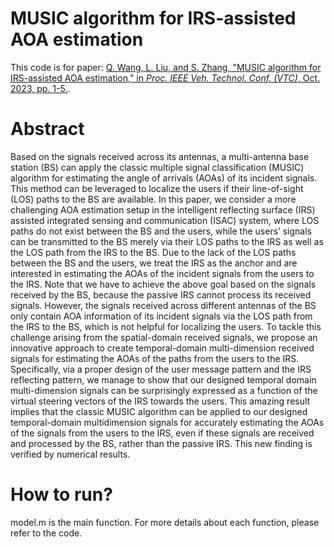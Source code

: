 # MUSIC algorithm for IRS-assisted AOA estimation

This code is for paper: [Q. Wang, L. Liu, and S. Zhang, "MUSIC algorithm for IRS-assisted AOA estimation," in _Proc. IEEE Veh. Technol. Conf. (VTC)_, Oct. 2023, pp. 1-5.](https://arxiv.org/abs/2309.02947).

# Abstract
Based on the signals received across its antennas, a multi-antenna base station (BS) can apply the classic multiple signal classification (MUSIC) algorithm for estimating the angle of arrivals (AOAs) of its incident signals. This method can be leveraged to localize the users if their line-of-sight (LOS) paths to the BS are available. In this paper, we consider a more challenging AOA estimation setup in the intelligent reflecting surface (IRS) assisted integrated sensing and communication (ISAC) system, where LOS paths do not exist between the BS and the users, while the users’ signals can be transmitted to the BS merely via their LOS paths to the IRS as well as the LOS path from the IRS to the BS. Due to the lack of the LOS paths between the BS and the users, we treat the IRS as the anchor and are interested in estimating the AOAs of the incident signals from the users to the IRS. Note that we have to achieve the above goal based on the signals received by the BS, because the passive IRS cannot process its received signals. However, the signals received across different antennas of the BS only contain AOA information of its incident signals via the LOS path from the IRS to the BS, which is not helpful for localizing the users. To tackle this challenge arising from the spatial-domain received signals, we propose an innovative approach to create temporal-domain multi-dimension received signals for estimating the AOAs of the paths from the users to the IRS. Specifically, via a proper design of the user message pattern and the IRS reflecting pattern, we manage to show that our designed temporal domain multi-dimension signals can be surprisingly expressed as a function of the virtual steering vectors of the IRS towards the users. This amazing result implies that the classic MUSIC algorithm can be applied to our designed temporal-domain multidimension signals for accurately estimating the AOAs of the signals from the users to the IRS, even if these signals are received and processed by the BS, rather than the passive IRS. This new finding is verified by numerical results.

# How to run?
model.m is the main function. For more details about each function, please refer to the code.
